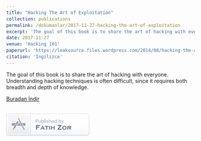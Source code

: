 ```yaml
---
title: "Hacking The Art of Exploitation"
collection: publications
permalink: /dokumanlar/2017-11-27-hacking-the-art-of-exploitation
excerpt: 'The goal of this book is to share the art of hacking with everyone. Understanding hacking techniques is often difficult, since it requires both breadth and depth of knowledge. '
date: 2017-11-27
venue: 'Hacking 101'
paperurl: 'https://leaksource.files.wordpress.com/2014/08/hacking-the-art-of-exploitation.pdf'
citation: 'İngilizce'
---
```


The goal of this book is to share the art of hacking with everyone. Understanding hacking techniques is often difficult, since it requires both breadth and depth of knowledge. 

[Buradan İndir](https://leaksource.files.wordpress.com/2014/08/hacking-the-art-of-exploitation.pdf)





<br>[![Fatih Zor](/images/yazar.png)](http://www.fatihzor.com.tr)